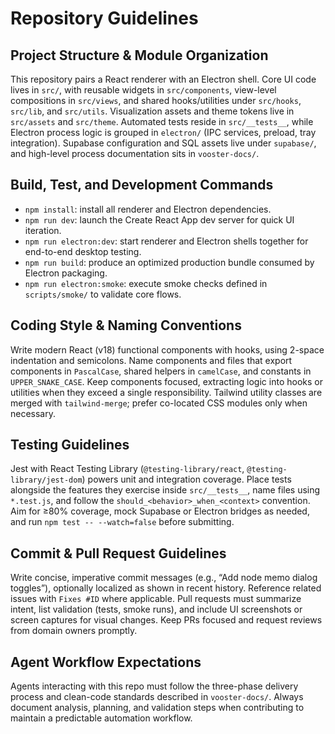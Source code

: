 # Repository Guidelines

## Project Structure & Module Organization
This repository pairs a React renderer with an Electron shell. Core UI code lives in `src/`, with reusable widgets in `src/components`, view-level compositions in `src/views`, and shared hooks/utilities under `src/hooks`, `src/lib`, and `src/utils`. Visualization assets and theme tokens live in `src/assets` and `src/theme`. Automated tests reside in `src/__tests__`, while Electron process logic is grouped in `electron/` (IPC services, preload, tray integration). Supabase configuration and SQL assets live under `supabase/`, and high-level process documentation sits in `vooster-docs/`.

## Build, Test, and Development Commands
- `npm install`: install all renderer and Electron dependencies.
- `npm run dev`: launch the Create React App dev server for quick UI iteration.
- `npm run electron:dev`: start renderer and Electron shells together for end-to-end desktop testing.
- `npm run build`: produce an optimized production bundle consumed by Electron packaging.
- `npm run electron:smoke`: execute smoke checks defined in `scripts/smoke/` to validate core flows.

## Coding Style & Naming Conventions
Write modern React (v18) functional components with hooks, using 2-space indentation and semicolons. Name components and files that export components in `PascalCase`, shared helpers in `camelCase`, and constants in `UPPER_SNAKE_CASE`. Keep components focused, extracting logic into hooks or utilities when they exceed a single responsibility. Tailwind utility classes are merged with `tailwind-merge`; prefer co-located CSS modules only when necessary.

## Testing Guidelines
Jest with React Testing Library (`@testing-library/react`, `@testing-library/jest-dom`) powers unit and integration coverage. Place tests alongside the features they exercise inside `src/__tests__`, name files using `*.test.js`, and follow the `should_<behavior>_when_<context>` convention. Aim for ≥80% coverage, mock Supabase or Electron bridges as needed, and run `npm test -- --watch=false` before submitting.

## Commit & Pull Request Guidelines
Write concise, imperative commit messages (e.g., “Add node memo dialog toggles”), optionally localized as shown in recent history. Reference related issues with `Fixes #ID` where applicable. Pull requests must summarize intent, list validation (tests, smoke runs), and include UI screenshots or screen captures for visual changes. Keep PRs focused and request reviews from domain owners promptly.

## Agent Workflow Expectations
Agents interacting with this repo must follow the three-phase delivery process and clean-code standards described in `vooster-docs/`. Always document analysis, planning, and validation steps when contributing to maintain a predictable automation workflow.
